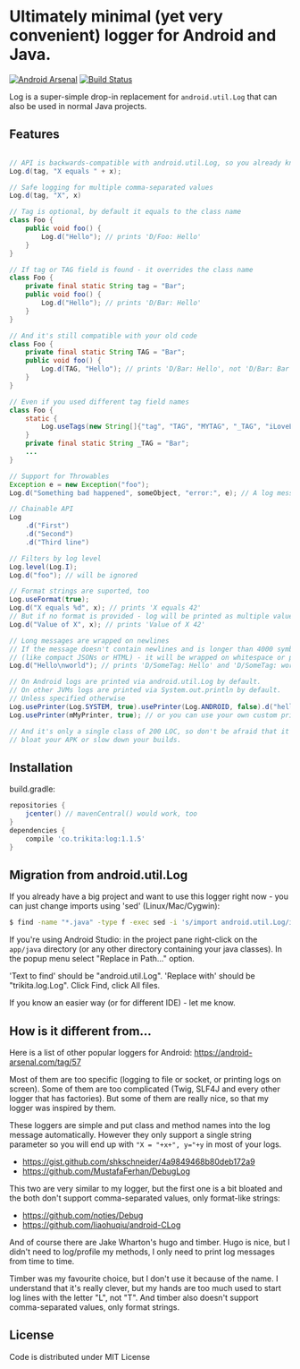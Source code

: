 # Ultimately minimal (yet very convenient) logger for Android and Java.

[![Android Arsenal](https://img.shields.io/badge/Android%20Arsenal-log-brightgreen.svg?style=flat)](http://android-arsenal.com/details/1/1958)
[![Build Status](https://travis-ci.org/zserge/log.svg?branch=master)](https://travis-ci.org/zserge/log)

Log is a super-simple drop-in replacement for `android.util.Log` that can also
be used in normal Java projects.

## Features

```java

// API is backwards-compatible with android.util.Log, so you already know it.
Log.d(tag, "X equals " + x);

// Safe logging for multiple comma-separated values
Log.d(tag, "X", x)

// Tag is optional, by default it equals to the class name 
class Foo {
	public void foo() {
		Log.d("Hello"); // prints 'D/Foo: Hello'
	}
}

// If tag or TAG field is found - it overrides the class name
class Foo {
	private final static String tag = "Bar";
	public void foo() {
		Log.d("Hello"); // prints 'D/Bar: Hello'
	}
}

// And it's still compatible with your old code
class Foo {
	private final static String TAG = "Bar";
	public void foo() {
		Log.d(TAG, "Hello"); // prints 'D/Bar: Hello', not 'D/Bar: Bar Hello'
	}
}

// Even if you used different tag field names
class Foo {
	static {
		Log.useTags(new String[]{"tag", "TAG", "MYTAG", "_TAG", "iLoveLongFieldName"});
	}
	private final static String _TAG = "Bar";
	...
}

// Support for Throwables
Exception e = new Exception("foo");
Log.d("Something bad happened", someObject, "error:", e); // A log message and a stack trace will be printed

// Chainable API
Log
	.d("First")
	.d("Second")
	.d("Third line")

// Filters by log level
Log.level(Log.I);
Log.d("foo"); // will be ignored

// Format strings are suported, too
Log.useFormat(true);
Log.d("X equals %d", x); // prints 'X equals 42'
// But if no format is provided - log will be printed as multiple values
Log.d("Value of X", x); // prints 'Value of X 42'

// Long messages are wrapped on newlines
// If the message doesn't contain newlines and is longer than 4000 symbols
// (like compact JSONs or HTML) - it will be wrapped on whitespace or punctuation
Log.d("Hello\nworld"); // prints 'D/SomeTag: Hello' and 'D/SomeTag: world'

// On Android logs are printed via android.util.Log by default.
// On other JVMs logs are printed via System.out.println by default.
// Unless specified otherwise
Log.usePrinter(Log.SYSTEM, true).usePrinter(Log.ANDROID, false).d("hello"); // will be printed via System.out on Android as well
Log.usePrinter(mMyPrinter, true); // or you can use your own custom printers

// And it's only a single class of 200 LOC, so don't be afraid that it will
// bloat your APK or slow down your builds.
```

## Installation

build.gradle:

``` gradle
repositories {
	jcenter() // mavenCentral() would work, too
}
dependencies {
	compile 'co.trikita:log:1.1.5'
}
```
## Migration from android.util.Log

If you already have a big project and want to use this logger right now - you
can just change imports using 'sed' (Linux/Mac/Cygwin):

``` bash
$ find -name "*.java" -type f -exec sed -i 's/import android.util.Log/import trikita.log.Log/g' {} \;
```

If you're using Android Studio: in the project pane right-click on the `app/java`
directory (or any other directory containing your java classes). In the popup
menu select "Replace in Path..." option.

'Text to find' should be "android.util.Log".
'Replace with' should be "trikita.log.Log".
Click Find, click All files.

If you know an easier way (or for different IDE) - let me know.

## How is it different from...

Here is a list of other popular loggers for Android: https://android-arsenal.com/tag/57

Most of them are too specific (logging to file or socket, or printing logs on screen).
Some of them are too complicated (Twig, SLF4J and every other logger that has factories).
But some of them are really nice, so that my logger was inspired by them.

These loggers are simple and put class and method names into the log message automatically.
However they only support a single string parameter so you will end up with 
`"X = "+x+", y="+y` in most of your logs.

* https://gist.github.com/shkschneider/4a9849468b80deb172a9 
* https://github.com/MustafaFerhan/DebugLog

This two are very similar to my logger, but the first one is a bit bloated and
the both don't support comma-separated values, only format-like strings:

* https://github.com/noties/Debug
* https://github.com/liaohuqiu/android-CLog

And of course there are Jake Wharton's hugo and timber. Hugo is nice, but I
didn't need to log/profile my methods, I only need to print log messages from time to
time.

Timber was my favourite choice, but I don't use it because of the name. I
understand that it's really clever, but my hands are too much used to start log
lines with the letter "L", not "T". And timber also doesn't support
comma-separated values, only format strings.

## License

Code is distributed under MIT License
